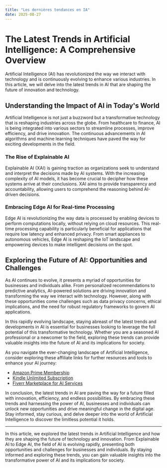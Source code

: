 ```yaml
---
title: "Les dernières tendances en IA"
date: 2025-08-27
---
```


# The Latest Trends in Artificial Intelligence: A Comprehensive Overview

Artificial Intelligence (AI) has revolutionized the way we interact with technology and is continuously evolving to enhance various industries. In this article, we will delve into the latest trends in AI that are shaping the future of innovation and technology.

## Understanding the Impact of AI in Today's World

Artificial Intelligence is not just a buzzword but a transformative technology that is reshaping industries across the globe. From healthcare to finance, AI is being integrated into various sectors to streamline processes, improve efficiency, and drive innovation. The continuous advancements in AI algorithms and machine learning techniques have paved the way for exciting developments in the field.

### The Rise of Explainable AI

Explainable AI (XAI) is gaining traction as organizations seek to understand and interpret the decisions made by AI systems. With the increasing complexity of AI models, it has become crucial to decipher how these systems arrive at their conclusions. XAI aims to provide transparency and accountability, allowing users to comprehend the reasoning behind AI-driven decisions.

### Embracing Edge AI for Real-time Processing

Edge AI is revolutionizing the way data is processed by enabling devices to perform computations locally, without relying on cloud resources. This real-time processing capability is particularly beneficial for applications that require low latency and enhanced privacy. From smart appliances to autonomous vehicles, Edge AI is reshaping the IoT landscape and empowering devices to make intelligent decisions on the spot.

## Exploring the Future of AI: Opportunities and Challenges

As AI continues to evolve, it presents a myriad of opportunities for businesses and individuals alike. From personalized recommendations to predictive analytics, AI-powered solutions are driving innovation and transforming the way we interact with technology. However, along with these opportunities come challenges such as data privacy concerns, ethical implications, and the need for robust regulatory frameworks to govern AI applications.

In this rapidly evolving landscape, staying abreast of the latest trends and developments in AI is essential for businesses looking to leverage the full potential of this transformative technology. Whether you are a seasoned AI professional or a newcomer to the field, exploring these trends can provide valuable insights into the future of AI and its implications for society.

As you navigate the ever-changing landscape of Artificial Intelligence, consider exploring these affiliate links for further resources and tools to enhance your AI journey:
- [Amazon Prime Membership](https://www.amazon.fr/amazonprime?_encoding=UTF8&primeCampaignId=prime_assoc_ft&tag=zenzen0d-21France)
- [Kindle Unlimited Subscription](https://www.amazon.fr/kindle-dbs/hz/signup?tag=zenzen0d-21France)
- [Fiverr Marketplace for AI Services](https://go.fiverr.com/visit/?bta=1071918&brand=fiverrmarketplace)

In conclusion, the latest trends in AI are paving the way for a future filled with innovation, efficiency, and endless possibilities. By embracing these trends and harnessing the power of AI, businesses and individuals can unlock new opportunities and drive meaningful change in the digital age. Stay informed, stay curious, and delve deeper into the world of Artificial Intelligence to discover the limitless potential it holds.

---
In this article, we explored the latest trends in Artificial Intelligence and how they are shaping the future of technology and innovation. From Explainable AI to Edge AI, the field of AI is evolving rapidly, presenting both opportunities and challenges for businesses and individuals. By staying informed and exploring these trends, you can gain valuable insights into the transformative power of AI and its implications for society.